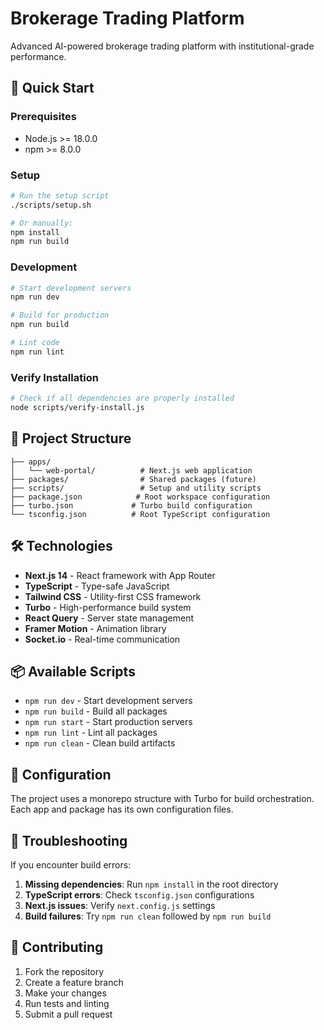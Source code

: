 # Brokerage Trading Platform

Advanced AI-powered brokerage trading platform with institutional-grade performance.

## 🚀 Quick Start

### Prerequisites
- Node.js >= 18.0.0
- npm >= 8.0.0

### Setup
```bash
# Run the setup script
./scripts/setup.sh

# Or manually:
npm install
npm run build
```

### Development
```bash
# Start development servers
npm run dev

# Build for production
npm run build

# Lint code
npm run lint
```

### Verify Installation
```bash
# Check if all dependencies are properly installed
node scripts/verify-install.js
```

## 📁 Project Structure

```
├── apps/
│   └── web-portal/          # Next.js web application
├── packages/                # Shared packages (future)
├── scripts/                 # Setup and utility scripts
├── package.json            # Root workspace configuration
├── turbo.json             # Turbo build configuration
└── tsconfig.json          # Root TypeScript configuration
```

## 🛠️ Technologies

- **Next.js 14** - React framework with App Router
- **TypeScript** - Type-safe JavaScript
- **Tailwind CSS** - Utility-first CSS framework
- **Turbo** - High-performance build system
- **React Query** - Server state management
- **Framer Motion** - Animation library
- **Socket.io** - Real-time communication

## 📦 Available Scripts

- `npm run dev` - Start development servers
- `npm run build` - Build all packages
- `npm run start` - Start production servers
- `npm run lint` - Lint all packages
- `npm run clean` - Clean build artifacts

## 🔧 Configuration

The project uses a monorepo structure with Turbo for build orchestration. Each app and package has its own configuration files.

## 🚨 Troubleshooting

If you encounter build errors:

1. **Missing dependencies**: Run `npm install` in the root directory
2. **TypeScript errors**: Check `tsconfig.json` configurations
3. **Next.js issues**: Verify `next.config.js` settings
4. **Build failures**: Try `npm run clean` followed by `npm run build`

## 🤝 Contributing

1. Fork the repository
2. Create a feature branch
3. Make your changes
4. Run tests and linting
5. Submit a pull request